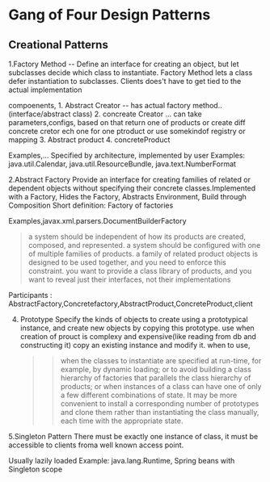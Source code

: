 Gang of Four Design Patterns
============================
Creational Patterns
-------------------------

1.Factory Method -- Define an interface for creating an object, but let subclasses decide which class to instantiate. Factory Method lets a class defer instantiation to subclasses. Clients does't have to get tied to the actual implementation

compoenents, 1. Abstract Creator -- has actual factory method..(interface/abstract class) 2. concreate Creator ... can take parameters,configs, based on that return one of products or create diff concrete cretor ech one for one ptroduct or use somekindof registry or mapping 3. Abstract product 4. concreteProduct

Examples,... Specified by architecture, implemented by user Examples: java.util.Calendar, java.util.ResourceBundle, java.text.NumberFormat

2.Abstract Factory
Provide an interface for creating families of related or dependent objects without specifying their concrete classes.Implemented with a Factory, Hides the Factory, Abstracts Environment, Build through Composition Short definition: Factory of factories
 
 Examples,javax.xml.parsers.DocumentBuilderFactory
 > a system should be independent of how its products are created, composed, and represented.
 > a system should be configured with one of multiple families of products.
 > a family of related product objects is designed to be used together, and you need to enforce this constraint.
 > you want to provide a class library of products, and you want to reveal just their interfaces, not their implementations
 
 Participants : AbstractFactory,Concretefactory,AbstractProduct,ConcreteProduct,client
 
 
 
 4. Prototype
    Specify the kinds of objects to create using a prototypical instance, and create new objects by copying this prototype. 
    use when creation of prouct is complexy and expensive(like reading from db and constructing it) copy an existing instance
    and modify it.
    when to use,
    >>when the classes to instantiate are specified at run-time, for example, by dynamic loading; or
     >> to avoid building a class hierarchy of factories that parallels the class hierarchy of products; or
     >>when instances of a class can have one of only a few different combinations of state. It may be more convenient to install a corresponding number of prototypes and clone them rather than instantiating the class manually, each time with the appropriate state.
 
 
 5.Singleton Pattern
    There must be exactly one instance of class, it must be accessible to clients froma well known access point.
    
   Usually lazily loaded Example: java.lang.Runtime, Spring beans with Singleton scope

